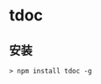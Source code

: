﻿tdoc
===========================================

安装
-------------------------------
```
> npm install tdoc -g
```

